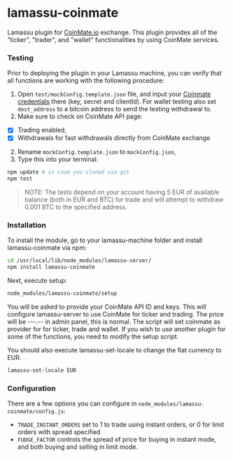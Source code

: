 lamassu-coinmate
================

Lamassu plugin for [CoinMate.io](https://coinmate.io) exchange. This plugin provides all of the "ticker", "trader", and "wallet" functionalities by using CoinMate services.


### Testing

Prior to deploying the plugin in your Lamassu machine, you can verify that all functions are working with the following procedure:

1. Open `test/mockConfig.template.json` file, and input your [Coinmate credentials](https://coinmate.io/pages/secured/accountAPI.page) there (key, secret and clientId). For wallet testing also set `dest_address` to a bitcoin address to send the testing withdrawal to.
2. Make sure to check on CoinMate API page:
  - [x] Trading enabled,
  - [x] Withdrawals for fast withdrawals directly from CoinMate exchange
2. Rename `mockConfig.template.json` to `mockConfig.json`,
3. Type this into your terminal:

```bash
npm update # in case you cloned via git
npm test
```

> NOTE: The tests depend on your account having 5 EUR of available balance (both in EUR and BTC) for trade and will attempt to withdraw 0.001 BTC to the specified address.

### Installation

To install the module, go to your lamassu-machine folder and install lamassu-coinmate via npm:

```bash
cd /usr/local/lib/node_modules/lamassu-server/
npm install lamassu-coinmate
```

Next, execute setup:

```bash
node_modules/lamassu-coinmate/setup
```

You will be asked to provide your CoinMate API ID and keys. This will configure lamassu-server to use CoinMate for ticker and trading. The price will be ---.-- in admin panel, this is normal. The script will set coinmate as provider for for ticker, trade and wallet. If you wish to use another plugin for some of the functions, you need to modify the setup script.

You should also execute lamassu-set-locale to change the fiat currency to EUR.

```bash
lamassu-set-locale EUR
```

### Configuration

There are a few options you can configure in `node_modules/lamassu-coinmate/config.js`:

* `TRADE_INSTANT_ORDERS` set to 1 to trade using instant orders, or 0 for limit orders with spread specified
* `FUDGE_FACTOR` controls the spread of price for buying in instant mode, and both buying and selling in limit mode.
